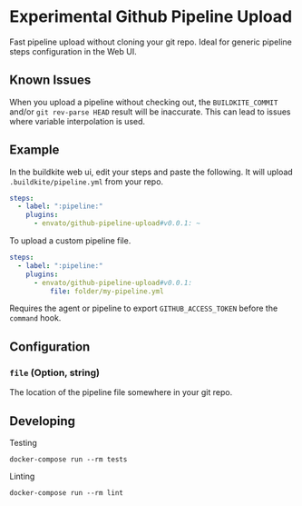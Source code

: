 # Experimental Github Pipeline Upload

Fast pipeline upload without cloning your git repo. Ideal for generic pipeline steps configuration in the Web UI.

## Known Issues

When you upload a pipeline without checking out, the `BUILDKITE_COMMIT` and/or `git rev-parse HEAD` result will be inaccurate. This can lead to issues where variable interpolation is used.

## Example

In the buildkite web ui, edit your steps and paste the following. It will upload `.buildkite/pipeline.yml` from your repo.

```yml
steps:
  - label: ":pipeline:"
    plugins:
      - envato/github-pipeline-upload#v0.0.1: ~
```

To upload a custom pipeline file.

```yml
steps:
  - label: ":pipeline:"
    plugins:
      - envato/github-pipeline-upload#v0.0.1:
          file: folder/my-pipeline.yml
```

Requires the agent or pipeline to export `GITHUB_ACCESS_TOKEN` before the `command` hook.

## Configuration

### `file` (Option, string)

The location of the pipeline file somewhere in your git repo.

## Developing

Testing

```shell
docker-compose run --rm tests
```

Linting

```shell
docker-compose run --rm lint
```
